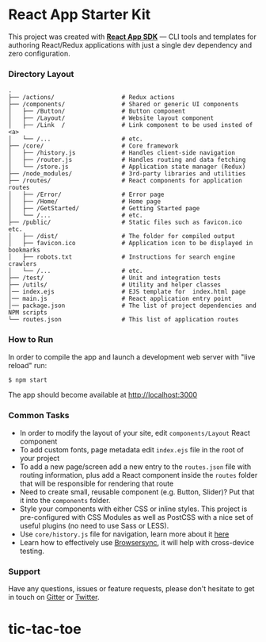 # React App Starter Kit

This project was created with **[React App SDK](https://github.com/kriasoft/react-app)** — CLI
tools and templates for authoring React/Redux applications with just a single dev dependency and
zero configuration.


### Directory Layout

```shell
.
├── /actions/                   # Redux actions
├── /components/                # Shared or generic UI components
│   ├── /Button/                # Button component
│   ├── /Layout/                # Website layout component
│   ├── /Link  /                # Link component to be used insted of <a>
│   └── /...                    # etc.
├── /core/                      # Core framework
│   ├── /history.js             # Handles client-side navigation
│   ├── /router.js              # Handles routing and data fetching
│   └── /store.js               # Application state manager (Redux)
├── /node_modules/              # 3rd-party libraries and utilities
├── /routes/                    # React components for application routes
│   ├── /Error/                 # Error page
│   ├── /Home/                  # Home page
│   ├── /GetStarted/            # Getting Started page
│   └── /...                    # etc.
├── /public/                    # Static files such as favicon.ico etc.
│   ├── /dist/                  # The folder for compiled output
│   ├── favicon.ico             # Application icon to be displayed in bookmarks
│   ├── robots.txt              # Instructions for search engine crawlers
│   └── /...                    # etc.
├── /test/                      # Unit and integration tests
├── /utils/                     # Utility and helper classes
│── index.ejs                   # EJS template for  index.html page
│── main.js                     # React application entry point
│── package.json                # The list of project dependencies and NPM scripts
└── routes.json                 # This list of application routes
```


### How to Run

In order to compile the app and launch a development web server with "live reload" run:

```sh
$ npm start
```

The app should become available at [http://localhost:3000](http://localhost:3000)

### Common Tasks

- In order to modify the layout of your site, edit `components/Layout` React component
- To add custom fonts, page metadata edit `index.ejs` file in the root of your project
- To add a new page/screen add a new entry to the `routes.json` file with routing information, plus
  add a React component inside the `routes` folder that will be responsible for rendering that route
- Need to create small, reusable component (e.g. Button, Slider)? Put that it into the `components`
  folder.
- Style your components with either CSS or inline styles. This project is pre-configured with CSS
  Modules as well as PostCSS with a nice set of useful plugins (no need to use Sass or LESS).
- Use `core/history.js` file for navigation, learn more about it [here](https://github.com/ReactTraining/history/tree/master/docs)
- Learn how to effectively use [Browsersync](https://browsersync.io/), it will help with
  cross-device testing.


### Support

Have any questions, issues or feature requests, please don't hesitate to get in touch on
[Gitter](https://gitter.im/kriasoft/react-app) or [Twitter](https://twitter.com/ReactSDK).
# tic-tac-toe
